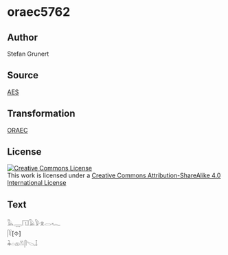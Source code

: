 # oraec5762

## Author

Stefan Grunert

## Source

[AES](https://github.com/simondschweitzer/aes)

## Transformation

[ORAEC](https://oraec.github.io/)

## License

<a rel="license" href="http://creativecommons.org/licenses/by-sa/4.0/"><img alt="Creative Commons License" style="border-width:0" src="https://i.creativecommons.org/l/by-sa/4.0/88x31.png" /></a><br />This work is licensed under a <a rel="license" href="http://creativecommons.org/licenses/by-sa/4.0/">Creative Commons Attribution-ShareAlike 4.0 International License</a>

## Text

𓅓𓇾𓉔𓄿𓅱𓁷𓂋𓆑<br>
𓋴𓌉[⯑]<br>
𓇓𓏏𓁶𓌨𓋴𓌫𓄤<br>
